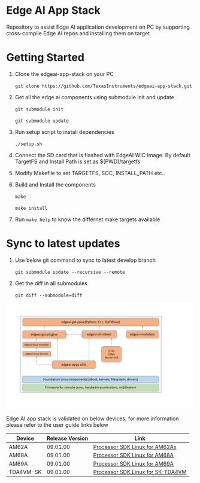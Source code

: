# Edge AI App Stack

Repository to assist Edge AI application development on PC by supporting
cross-compile Edge AI repos and installing them on target


# Getting Started

1. Clone the edgeai-app-stack on your PC

    `git clone https://github.com/TexasInstruments/edgeai-app-stack.git`

2. Get all the edge ai components using submodule init and update

    `git submodule init`

    `git submodule update`

3. Run setup script to install dependencies

    `./setup.sh`

4. Connect the SD card that is flashed with EdgeAI WIC Image. By default
   TargetFS and Install Path is set as $(PWD)/targetfs

5. Modify Makefile to set TARGETFS, SOC, INSTALL_PATH etc..

6. Build and Install the components

    `make`

    `make install`

7. Run `make help` to know the differnet make targets available


# Sync to latest updates

1. Use below git command to sync to latest develop branch

    `git submodule update --recursive --remote`

2. Get the diff in all submodules

    `git diff --submodule=diff`

![Edge AI application stack](edgeai-app-stack.jpg)

Edge AI app stack is validated on below devices, for more information please refer to the user guide links below

Device | Release Version | Link
--- | --- | ---
AM62A | 09.01.00 | [Processor SDK Linux for AM62Ax](https://software-dl.ti.com/processor-sdk-linux/esd/AM62AX/09_01_00/exports/edgeai-docs/common/sdk_components.html#edge-ai-application-stack)
AM68A | 09.01.00 | [Processor SDK Linux for AM68A](https://software-dl.ti.com/jacinto7/esd/processor-sdk-linux-am68a/09_01_00/exports/edgeai-docs/common/sdk_components.html#edge-ai-application-stack)
AM69A | 09.01.00 | [Processor SDK Linux for AM69A](https://software-dl.ti.com/jacinto7/esd/processor-sdk-linux-am69a/09_01_00/exports/edgeai-docs/common/sdk_components.html#edge-ai-application-stack)
TDA4VM-SK | 09.01.00 | [Processor SDK Linux for SK-TDA4VM](https://software-dl.ti.com/jacinto7/esd/processor-sdk-linux-sk-tda4vm/09_01_00/exports/edgeai-docs/common/sdk_components.html#edge-ai-application-stack)
